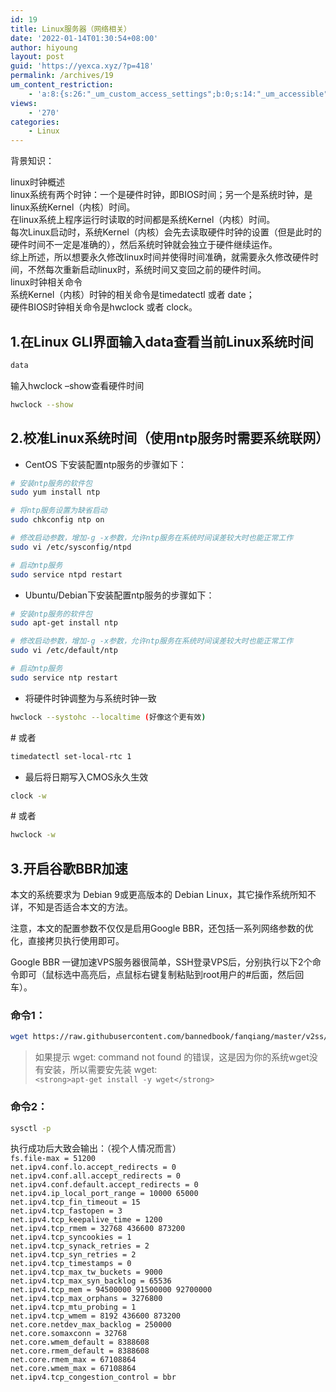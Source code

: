 ```yaml
---
id: 19
title: Linux服务器（网络相关）
date: '2022-01-14T01:30:54+08:00'
author: hiyoung
layout: post
guid: 'https://yexca.xyz/?p=418'
permalink: /archives/19
um_content_restriction:
    - 'a:8:{s:26:"_um_custom_access_settings";b:0;s:14:"_um_accessible";i:0;s:28:"_um_access_hide_from_queries";b:0;s:19:"_um_noaccess_action";i:0;s:30:"_um_restrict_by_custom_message";i:0;s:27:"_um_restrict_custom_message";s:0:"";s:19:"_um_access_redirect";i:0;s:23:"_um_access_redirect_url";s:0:"";}'
views:
    - '270'
categories:
    - Linux
---
```


背景知识：

linux时钟概述  
linux系统有两个时钟：一个是硬件时钟，即BIOS时间；另一个是系统时钟，是linux系统Kernel（内核）时间。  
在linux系统上程序运行时读取的时间都是系统Kernel（内核）时间。  
每次Linux启动时，系统Kernel（内核）会先去读取硬件时钟的设置（但是此时的硬件时间不一定是准确的），然后系统时钟就会独立于硬件继续运作。  
综上所述，所以想要永久修改linux时间并使得时间准确，就需要永久修改硬件时间，不然每次重新启动linux时，系统时间又变回之前的硬件时间。  
linux时钟相关命令  
系统Kernel（内核）时钟的相关命令是timedatectl 或者 date；  
硬件BIOS时钟相关命令是hwclock 或者 clock。

## 1.在Linux GLI界面输入data查看当前Linux系统时间

```bash
data
```

输入hwclock –show查看硬件时间

```bash
hwclock --show
```

## 2.校准Linux系统时间（使用ntp服务时需要系统联网）

- CentOS 下安装配置ntp服务的步骤如下：

```bash
# 安装ntp服务的软件包
sudo yum install ntp
```

```bash
# 将ntp服务设置为缺省启动
sudo chkconfig ntp on
```

```bash
# 修改启动参数，增加-g -x参数，允许ntp服务在系统时间误差较大时也能正常工作
sudo vi /etc/sysconfig/ntpd
```

```bash
# 启动ntp服务
sudo service ntpd restart
```

- Ubuntu/Debian下安装配置ntp服务的步骤如下：

```bash
# 安装ntp服务的软件包
sudo apt-get install ntp
```

```bash
# 修改启动参数，增加-g -x参数，允许ntp服务在系统时间误差较大时也能正常工作
sudo vi /etc/default/ntp
```

```bash
# 启动ntp服务
sudo service ntp restart
```

- 将硬件时钟调整为与系统时钟一致

```bash
hwclock --systohc --localtime (好像这个更有效)
```

\# 或者

```bash
timedatectl set-local-rtc 1   
```

- 最后将日期写入CMOS永久生效

```bash
clock -w
```

\# 或者

```bash
hwclock -w
```

## 3.开启谷歌BBR加速

本文的系统要求为 Debian 9或更高版本的 Debian Linux，其它操作系统所知不详，不知是否适合本文的方法。

注意，本文的配置参数不仅仅是启用Google BBR，还包括一系列网络参数的优化，直接拷贝执行使用即可。

Google BBR 一键加速VPS服务器很简单，SSH登录VPS后，分别执行以下2个命令即可（鼠标选中高亮后，点鼠标右键复制粘贴到root用户的#后面，然后回车）。

### 命令1：

```bash
wget https://raw.githubusercontent.com/bannedbook/fanqiang/master/v2ss/server-cfg/sysctl.conf -O -> /etc/sysctl.con
```

> 如果提示 wget: command not found 的错误，这是因为你的系统wget没有安装，所以需要安先装 wget:  
> `<strong>apt-get install -y wget</strong>`

### 命令2：

```bash
sysctl -p
```

执行成功后大致会输出：（视个人情况而言）  
`fs.file-max = 51200`  
`net.ipv4.conf.lo.accept_redirects = 0`  
`net.ipv4.conf.all.accept_redirects = 0`  
`net.ipv4.conf.default.accept_redirects = 0`  
`net.ipv4.ip_local_port_range = 10000 65000`  
`net.ipv4.tcp_fin_timeout = 15`  
`net.ipv4.tcp_fastopen = 3`  
`net.ipv4.tcp_keepalive_time = 1200`  
`net.ipv4.tcp_rmem = 32768 436600 873200`  
`net.ipv4.tcp_syncookies = 1`  
`net.ipv4.tcp_synack_retries = 2`  
`net.ipv4.tcp_syn_retries = 2`  
`net.ipv4.tcp_timestamps = 0`  
`net.ipv4.tcp_max_tw_buckets = 9000`  
`net.ipv4.tcp_max_syn_backlog = 65536`  
`net.ipv4.tcp_mem = 94500000 91500000 92700000`  
`net.ipv4.tcp_max_orphans = 3276800`  
`net.ipv4.tcp_mtu_probing = 1`  
`net.ipv4.tcp_wmem = 8192 436600 873200`  
`net.core.netdev_max_backlog = 250000`  
`net.core.somaxconn = 32768`  
`net.core.wmem_default = 8388608`  
`net.core.rmem_default = 8388608`  
`net.core.rmem_max = 67108864`  
`net.core.wmem_max = 67108864`  
`net.ipv4.tcp_congestion_control = bbr`